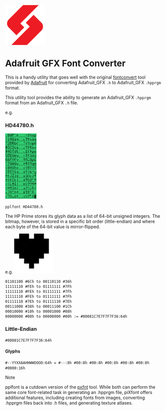 <img src="https://raw.githubusercontent.com/Insoft-UK/Insoft-UK/main/assets/silhouette-logo.svg" style="width: 128px" />

# Adafruit GFX Font Converter
This is a handy utility that goes well with the original [fontconvert](https://github.com/adafruit/Adafruit-GFX-Library/tree/master/fontconvert) tool provided by [Adafruit](https://www.adafruit.com/) for converting Adafruit_GFX `.h` to Adafruit_GFX `.hpprgm` format.

This utility tool provides the ability to generate an Adafruit_GFX `.hpprgm` format from an Adafruit_GFX `.h` file.

e.g.
### HD44780.h
<img src="https://github.com/Insoft-UK/PrimeSDK/blob/main/assets/HD44780.png" width="20%" >

```
pplfont HD44780.h
```

The HP Prime stores its glyph data as a list of 64-bit unsigned integers. The bitmap, however, is stored in a specific bit order (little-endian) and where each byte of the 64-bit value is mirror-flipped.

e.g.
<img src="https://github.com/Insoft-UK/PrimeSDK/blob/main/assets/Hart.png" width="128" >
```
01101100 #6Ch to 00110110 #36h
11111110 #FEh to 01111111 #7Fh
11111110 #FEh to 01111111 #7Fh
11111110 #FEh to 01111111 #7Fh
01111110 #7Eh to 01111110 #7Eh
00111000 #38h to 00011100 #1Ch
00010000 #10h to 00001000 #08h
00000000 #00h to 00000000 #00h := #00081C7E7F7F7F36:64h
```

### Little-Endian
`#00081C7E7F7F7F36:64h`
#### Glyphs
`#--YYXXAAHHWWOOOO:64h = #--:8h #00:8h #00:8h #00:8h #00:8h #00:8h #0000:16h`

> [!NOTE]
pplfont is a cutdown version of the [pxfnt](https://github.com/Insoft-UK/piXfont) tool. While both can perform the same core font-related task in generating an .hpprgm file, piXfont offers additional features, including creating fonts from images, converting .hpprgm files back into .h files, and generating texture atlases.

